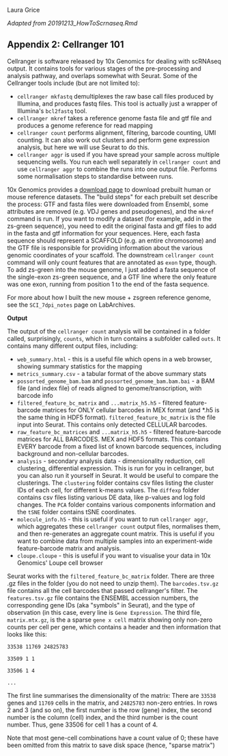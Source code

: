 Laura Grice

_Adapted from 20191213_HowToScrnaseq.Rmd_

## Appendix 2: Cellranger 101

Cellranger is software released by 10x Genomics for dealing with scRNAseq output. It contains tools for various stages of the pre-processing and analysis pathway, and overlaps somewhat with Seurat. Some of the Cellranger tools include (but are not limited to):

* `cellranger mkfastq` demultiplexes the raw base call files produced by Illumina, and produces fastq files. This tool is actually just a wrapper of Illumina's `bcl2fastq` tool.
* `cellranger mkref` takes a reference genome fasta file and gtf file and produces a genome reference for read mapping
* `cellranger count` performs alignment, filtering, barcode counting, UMI counting. It can also work out clusters and perform gene expression analysis, but here we will use Seurat to do this.
* `cellranger aggr` is used if you have spread your sample across multiple sequencing wells. You run each well separately in `cellranger count` and use `cellranger aggr` to combine the runs into one output file. Performs some normalisation steps to standardise between runs.

10x Genomics provides a [download page](https://support.10xgenomics.com/single-cell-gene-expression/software/downloads/latest) to download prebuilt human or mouse reference datasets. The "build steps" for each prebuilt set describe the process: GTF and fasta files were downloaded from Ensembl, some attributes are removed (e.g. VDJ genes and pseudogenes), and the `mkref` command is run. If you want to modify a dataset (for example, add in the zs-green sequence), you need to edit the original fasta and gtf files to add in the fasta and gtf information for your sequences. Here, each fasta sequence should represent a SCAFFOLD (e.g. an entire chromosome) and the GTF file is responsible for providing information about the various genomic coordinates of your scaffold. The downstream `cellranger count` command will only count features that are annotated as `exon` type, though. To add zs-green into the mouse genome, I just added a fasta sequence of the single-exon zs-green sequence, and a GTF line where the only feature was one exon, running from position 1 to the end of the fasta sequence.

For more about how I built the new mouse + zsgreen reference genome, see the `SCI_7dpi_notes` page on LabArchives.

**Output**

The output of the `cellranger count` analysis will be contained in a folder called, surprisingly, `counts`, which in turn contains a subfolder called `outs`. It contains many different output files, including:

* `web_summary.html` - this is a useful file which opens in a web browser, showing summary statistics for the mapping
* `metrics_summary.csv` - a tabular format of the above summary stats
* `possorted_genome_bam.bam` and `possorted_genome_bam.bam.bai` - a BAM file (and index file) of reads aligned to genome/transcription, with barcode info
* `filtered_feature_bc_matrix` and `...matrix_h5.h5` - filtered feature-barcode matrices for ONLY cellular barcodes in MEX format (and *.h5 is the same thing in HDF5 format). `filtered_feature_bc_matrix` is the file input into Seurat. This contains only detected CELLULAR barcodes.
* `raw_feature_bc_matrices` and `...matrix_h5.h5` - filtered feature-barcode matrices for ALL BARCODES. MEX and HDF5 formats. This contains EVERY barcode from a fixed list of known barcode sequences, including background and non-cellular barcodes.
* `analysis` - secondary analysis data - dimensionality reduction, cell clustering, differential expression. This is run for you in cellranger, but you can also run it yourself in Seurat. It would be useful to compare the clusterings. The `clustering` folder contains csv files listing the cluster IDs of each cell, for different k-means values. The `diffexp` folder contains csv files listing various DE data, like p-values and log fold changes. The `PCA` folder contains various components information and the `tSNE` folder contains tSNE coordinates.
* `molecule_info.h5` - this is useful if you want to run `cellranger aggr`, which aggregates these `cellranger count` output files, normalises them, and then re-generates an aggregate count matrix. This is useful if you want to combine data from multiple samples into an experiment-wide feature-barcode matrix and analysis.
* `cloupe.cloupe` - this is useful if you want to visualise your data in 10x Genomics' Loupe cell browser

Seurat works with the `filtered_feature_bc_matrix` folder. There are three .gz files in the folder (you do not need to unzip them). The `barcodes.tsv.gz` file contains all the cell barcodes that passed cellranger's filter. The `features.tsv.gz` file contains the ENSEMBL accession numbers, the corresponding gene IDs (aka "symbols" in Seurat), and the type of observation (in this case, every line is `Gene Expression`. The third file, `matrix.mtx.gz`, is the a sparse `gene x cell` matrix showing only non-zero counts per cell per gene, which contains a header and then information that looks like this:

`33538 11769 24825783`

`33509 1 1`

`33506 1 4`

`...`

The first line summarises the dimensionality of the matrix: There are `33538` genes and `11769` cells in the matrix, and `24825783` non-zero entries. In rows 2 and 3 (and so on), the first number is the row (gene) index, the second number is the column (cell) index, and the third number is the count number. Thus, gene 33506 for cell 1 has a count of 4.

Note that most gene-cell combinations have a count value of 0; these have been omitted from this matrix to save disk space (hence, "sparse matrix")
